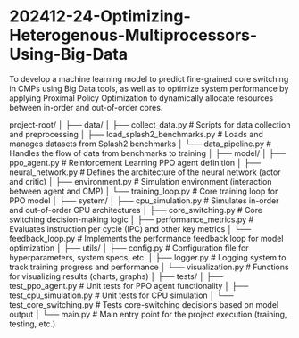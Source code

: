 # 202412-24-Optimizing-Heterogenous-Multiprocessors-Using-Big-Data
To develop a machine learning model to predict fine-grained core switching in CMPs using Big Data tools, as well as to optimize system performance by applying Proximal Policy Optimization to dynamically allocate resources between in-order and out-of-order cores.

project-root/
│
├── data/
│   ├── collect_data.py          # Scripts for data collection and preprocessing
│   ├── load_splash2_benchmarks.py # Loads and manages datasets from Splash2 benchmarks
│   └── data_pipeline.py          # Handles the flow of data from benchmarks to training
│
├── model/
│   ├── ppo_agent.py             # Reinforcement Learning PPO agent definition
│   ├── neural_network.py        # Defines the architecture of the neural network (actor and critic)
│   ├── environment.py           # Simulation environment (interaction between agent and CMP)
│   └── training_loop.py         # Core training loop for PPO model
│
├── system/
│   ├── cpu_simulation.py        # Simulates in-order and out-of-order CPU architectures
│   ├── core_switching.py        # Core switching decision-making logic
│   ├── performance_metrics.py   # Evaluates instruction per cycle (IPC) and other key metrics
│   └── feedback_loop.py         # Implements the performance feedback loop for model optimization
│
├── utils/
│   ├── config.py                # Configuration file for hyperparameters, system specs, etc.
│   ├── logger.py                # Logging system to track training progress and performance
│   └── visualization.py         # Functions for visualizing results (charts, graphs)
│
├── tests/
│   ├── test_ppo_agent.py        # Unit tests for PPO agent functionality
│   ├── test_cpu_simulation.py   # Unit tests for CPU simulation
│   └── test_core_switching.py   # Tests core-switching decisions based on model output
│
└── main.py                      # Main entry point for the project execution (training, testing, etc.)


